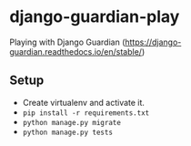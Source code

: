 # django-guardian-play
Playing with Django Guardian (https://django-guardian.readthedocs.io/en/stable/)

## Setup
* Create virtualenv and activate it.
* `pip install -r requirements.txt`
* `python manage.py migrate`
* `python manage.py tests`
